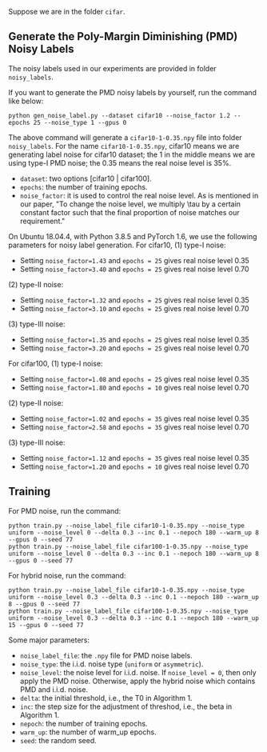 Suppose we are in the folder `cifar`.

## Generate the Poly-Margin Diminishing (PMD) Noisy Labels
The noisy labels used in our experiments are provided in folder `noisy_labels`.

If you want to generate the PMD noisy labels by yourself, run the command like below:
```
python gen_noise_label.py --dataset cifar10 --noise_factor 1.2 --epochs 25 --noise_type 1 --gpus 0
```

The above command will generate a `cifar10-1-0.35.npy` file into folder `noisy_labels`.
For the name `cifar10-1-0.35.npy`, cifar10 means we are generating label noise for cifar10 dataset; the 1 in the middle means we are using type-I PMD noise; the 0.35 means the real noise level is 35%.
- `dataset`: two options [cifar10 | cifar100].
- `epochs`: the number of training epochs.
- `noise_factor`: it is used to control the real noise level. As is mentioned in our paper, "To change the noise level, we multiply \tau by a certain constant factor such that the final proportion of noise matches our requirement."

On Ubuntu 18.04.4, with Python 3.8.5 and PyTorch 1.6, we use the following parameters for noisy label generation. 
For cifar10,
(1) type-I noise:
- Setting `noise_factor=1.43` and `epochs = 25` gives real noise level 0.35
- Setting `noise_factor=3.40` and `epochs = 25` gives real noise level 0.70

(2) type-II noise:
- Setting `noise_factor=1.32` and `epochs = 25` gives real noise level 0.35
- Setting `noise_factor=3.10` and `epochs = 25` gives real noise level 0.70

(3) type-III noise:
- Setting `noise_factor=1.35` and `epochs = 25` gives real noise level 0.35
- Setting `noise_factor=3.20` and `epochs = 25` gives real noise level 0.70

For cifar100,
(1) type-I noise:
- Setting `noise_factor=1.08` and `epochs = 25` gives real noise level 0.35
- Setting `noise_factor=1.80` and `epochs = 10` gives real noise level 0.70

(2) type-II noise:
- Setting `noise_factor=1.02` and `epochs = 35` gives real noise level 0.35
- Setting `noise_factor=2.58` and `epochs = 35` gives real noise level 0.70

(3) type-III noise:
- Setting `noise_factor=1.12` and `epochs = 35` gives real noise level 0.35
- Setting `noise_factor=1.20` and `epochs = 10` gives real noise level 0.70


## Training
For PMD noise, run the command:
```
python train.py --noise_label_file cifar10-1-0.35.npy --noise_type uniform --noise_level 0 --delta 0.3 --inc 0.1 --nepoch 180 --warm_up 8 --gpus 0 --seed 77
python train.py --noise_label_file cifar100-1-0.35.npy --noise_type uniform --noise_level 0 --delta 0.3 --inc 0.1 --nepoch 180 --warm_up 8 --gpus 0 --seed 77
```
For hybrid noise, run the command:
```
python train.py --noise_label_file cifar10-1-0.35.npy --noise_type uniform --noise_level 0.3 --delta 0.3 --inc 0.1 --nepoch 180 --warm_up 8 --gpus 0 --seed 77
python train.py --noise_label_file cifar100-1-0.35.npy --noise_type uniform --noise_level 0.3 --delta 0.3 --inc 0.1 --nepoch 180 --warm_up 15 --gpus 0 --seed 77
```
Some major parameters:
- `noise_label_file`: the `.npy` file for PMD noise labels.
- `noise_type`: the i.i.d. noise type (`uniform` or `asymmetric`).
- `noise_level`: the noise level for i.i.d. noise. If `noise_level = 0`, then only apply the PMD noise. Otherwise, apply the hybrid noise which contains PMD and i.i.d. noise.
- `delta`: the initial threshold, i.e., the T0 in Algorithm 1.
- `inc`: the step size for the adjustment of threshod, i.e., the beta in Algorithm 1.
- `nepoch`: the number of training epochs.
- `warm_up`: the number of warm_up epochs.
- `seed`: the random seed.
